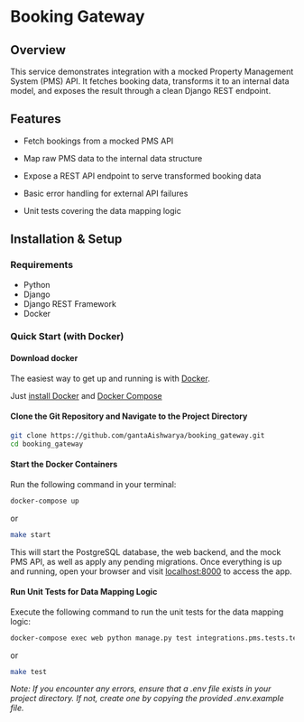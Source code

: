 # Booking Gateway

## Overview

This service demonstrates integration with a mocked Property Management System (PMS) API. It fetches booking data, transforms it to an internal data model, and exposes the result through a clean Django REST endpoint.

## Features

- Fetch bookings from a mocked PMS API

- Map raw PMS data to the internal data structure

- Expose a REST API endpoint to serve transformed booking data

- Basic error handling for external API failures

- Unit tests covering the data mapping logic

## Installation & Setup

### Requirements

- Python
- Django
- Django REST Framework
- Docker

### Quick Start (with Docker)

####  Download docker

The easiest way to get up and running is with [Docker](https://www.docker.com/).

Just [install Docker](https://www.docker.com/get-started) and
[Docker Compose](https://docs.docker.com/compose/install/)

#### Clone the Git Repository and Navigate to the Project Directory

```bash
git clone https://github.com/gantaAishwarya/booking_gateway.git
cd booking_gateway
```

#### Start the Docker Containers

Run the following command in your terminal:

```bash 
docker-compose up
```
or 

```bash 
make start
```

This will start the PostgreSQL database, the web backend, and the mock PMS API, as well as apply any pending migrations.
Once everything is up and running, open your browser and visit [localhost:8000](http://localhost:8000/) to access the app.

#### Run Unit Tests for Data Mapping Logic

Execute the following command to run the unit tests for the data mapping logic:

```bash 
docker-compose exec web python manage.py test integrations.pms.tests.test_mapper
```
or
```bash
make test
```

*Note: If you encounter any errors, ensure that a .env file exists in your project directory. If not, create one by copying the provided .env.example file.*
